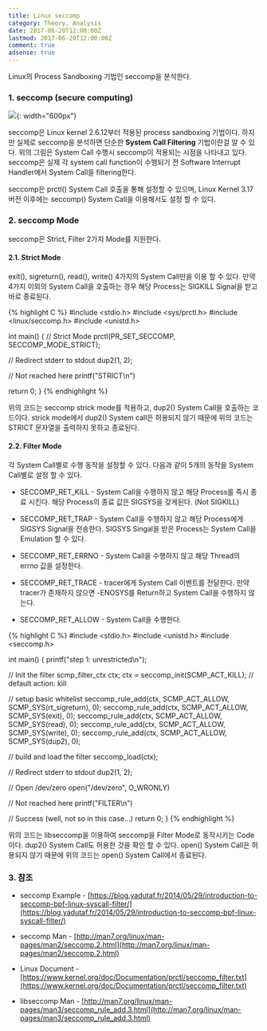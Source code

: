 ```yaml
---
title: Linux seccomp
category: Theory, Analysis
date: 2017-06-20T12:00:00Z
lastmod: 2017-06-20T12:00:00Z
comment: true
adsense: true
---
```


Linux의 Process Sandboxing 기법인 seccomp을 분석한다.

### 1. seccomp (secure computing)

![]({{site.baseurl}}/images/theory_analysis/Linux_seccomp/seccomp_Hook.PNG){: width="600px"}

seccomp은 Linux kernel 2.6.12부터 적용된 process sandboxing 기법이다. 하지만 실제로 seccomp을 분석하면 단순한 **System Call Filtering** 기법이란걸 알 수 있다. 위의 그림은 System Call 수행시 seccomp이 적용되는 시점을 나타내고 있다. seccomp은 실제 각 system call function이 수행되기 전 Software Interrupt Handler에서 System Call을 filtering한다.

seccomp은 prctl() System Call 호출을 통해 설정할 수 있으며, Linux Kernel 3.17 버전 이후에는 seccomp() System Call을 이용해서도 설정 할 수 있다.

### 2. seccomp Mode

seccomp은 Strict, Filter 2가지 Mode를 지원한다.

#### 2.1. Strict Mode

exit(), sigreturn(), read(), write() 4가지의 System Call만을 이용 할 수 있다. 만약 4가지 이외의 System Call을 호출하는 경우 해당 Process는 SIGKILL Signal을 받고 바로 종료된다.

{% highlight C %}
#include <stdio.h>
#include <sys/prctl.h>
#include <linux/seccomp.h>
#include <unistd.h>

int main() {
  // Strict Mode
  prctl(PR_SET_SECCOMP, SECCOMP_MODE_STRICT);

  // Redirect stderr to stdout
  dup2(1, 2);

  // Not reached here
  printf("STRICT\n")

  return 0;
}
{% endhighlight %}

위의 코드는 seccomp strick mode를 적용하고, dup2() System Call을 호출하는 코드이다. strick mode에서 dup2() System call은 허용되지 않기 때문에 위의 코드는 STRICT 문자열을 출력하지 못하고 종료된다.

#### 2.2. Filter Mode

각 System Call별로 수행 동작을 설정할 수 있다. 다음과 같이 5개의 동작을 System Call별로 설정 할 수 있다.

* SECCOMP_RET_KILL - System Call을 수행하지 않고 해당 Process를 즉시 종료 시킨다. 해당 Process의 종료 값은 SIGSYS을 갖게된다. (Not SIGKILL)

* SECCOMP_RET_TRAP - System Call을 수행하지 않고 해당 Process에게 SIGSYS Signal을 전송한다. SIGSYS Singal을 받은 Process는 System Call을 Emulation 할 수 있다.

* SECCOMP_RET_ERRNO - System Call을 수행하지 않고 해당 Thread의 errno 값을 설정한다.

* SECCOMP_RET_TRACE - tracer에게 System Call 이벤트를 전달한다. 만약 tracer가 존재하지 않으면 -ENOSYS를 Return하고 System Call을 수행하지 않는다.

* SECCOMP_RET_ALLOW - System Call을 수행한다.

{% highlight C %}
#include <stdio.h>
#include <unistd.h>
#include <seccomp.h>

int main() {
  printf("step 1: unrestricted\n");

  // Init the filter
  scmp_filter_ctx ctx;
  ctx = seccomp_init(SCMP_ACT_KILL); // default action: kill

  // setup basic whitelist
  seccomp_rule_add(ctx, SCMP_ACT_ALLOW, SCMP_SYS(rt_sigreturn), 0);
  seccomp_rule_add(ctx, SCMP_ACT_ALLOW, SCMP_SYS(exit), 0);
  seccomp_rule_add(ctx, SCMP_ACT_ALLOW, SCMP_SYS(read), 0);
  seccomp_rule_add(ctx, SCMP_ACT_ALLOW, SCMP_SYS(write), 0);
  seccomp_rule_add(ctx, SCMP_ACT_ALLOW, SCMP_SYS(dup2), 0);

  // build and load the filter
  seccomp_load(ctx);

  // Redirect stderr to stdout
  dup2(1, 2);

  // Open /dev/zero
  open("/dev/zero", O_WRONLY)

  // Not reached here
  printf("FILTER\n")

  // Success (well, not so in this case...)
  return 0;
}
{% endhighlight %}

위의 코드는 libseccomp을 이용하여 seccomp을 Filter Mode로 동작시키는 Code이다. dup2() System Call도 허용한 것을 확인 할 수 있다. open() System Call은 허용되지 않기 때문에 위의 코드는 open() System Call에서 종료된다.

### 3. 참조

* seccomp Example - [https://blog.yadutaf.fr/2014/05/29/introduction-to-seccomp-bpf-linux-syscall-filter/](https://blog.yadutaf.fr/2014/05/29/introduction-to-seccomp-bpf-linux-syscall-filter/)

* seccomp Man - [http://man7.org/linux/man-pages/man2/seccomp.2.html](http://man7.org/linux/man-pages/man2/seccomp.2.html)

* Linux Document - [https://www.kernel.org/doc/Documentation/prctl/seccomp_filter.txt](https://www.kernel.org/doc/Documentation/prctl/seccomp_filter.txt)

* libseccomp Man - [http://man7.org/linux/man-pages/man3/seccomp_rule_add.3.html](http://man7.org/linux/man-pages/man3/seccomp_rule_add.3.html)
